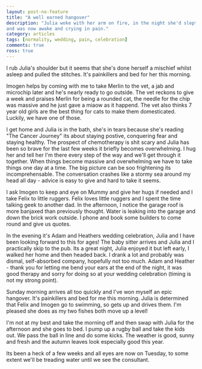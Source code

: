 ```yaml
---
layout: post-no-feature
title: "A well earned hangover"
description: "Julia woke with her arm on fire, in the night she'd slept on it
and was now awake and crying in pain."
category: articles
tags: [normality, wedding, pain, celebration]
comments: true
ross: true
---
```


I rub Julia's shoulder but it seems that she's done herself a mischief whilst
asleep and pulled the stitches.  It's painkillers and bed for her this morning.

Imogen helps by coming with me to take Merlin to the vet, a jab and microchip
later and he's nearly ready to go outside.  The vet reckons to give a week and
praises Merlin for being a rounded cat, the needle for the chip was massive and
he just gave a miaow as it happend.  The vet also thinks 7 year old girls are
the best thing for cats to make them domesticated.  Luckily, we have one of those.

I get home and Julia is in the bath, she's in tears because she's reading
"The Cancer Journey" its about staying postive, conquering fear and staying
healthy.  The prospect of chemotherapy is shit scary and Julia has been so
brave for the last few weeks it briefly becomes overwhelming.  I hug her and
tell her I'm there every step of the way and we'll get through it together.
When things become massive and overwhelming we have to take things one day at a
time.  The big picture can be soo frightening its incomprehensable.
The conversation crashes like a stormy sea around my head all day - advice is
easy to give and hard to take it seems.

I ask Imogen to keep and eye on Mummy and give her hugs if needed and I take
Felix to little ruggers.  Felix loves little ruggers and I spent the time talking
geek to another dad.  In the afternoon, I notice the garage roof is more banjaxed
than previously thought. Water is leaking into the garage and down the brick work
outside. I phone and book some builders to come round and give us quotes.

In the evening it's Adam and Heathers wedding celebration, Julia and I have been
looking forward to this for ages!  The baby sitter arrives and Julia and I
practically skip to the pub.  Its a great night, Julia enjoyed it but left early,
I walked her home and then headed back. I drank a lot and probably was
dismal, self-absorbed company, hopefully not too much.  Adam and Heather - thank you
for letting me bend your ears at the end of the night, it was good therapy and sorry
for doing so at your wedding celebration (timing is not my strong point).

Sunday morning arrives all too quickly and I've won myself an epic hangover.
It's painkillers and bed for me this morning.  Julia is determined that Felix
and Imogen go to swimming, so gets up and drives them. I'm pleased she does
as my two fishes both move up a level!

I'm not at my best and take the morning off and then swap with Julia for the
afternoon and she goes to bed.  I pump up a rugby ball and take the kids out.  We pass the ball in
line and do some kicks.  The weather is good, sunny and fresh and the autumn
leaves look especially good this year.

Its been a heck of a few weeks and all eyes are now on Tuesday, to some extent
we'll be treading water until we see the consultant.
